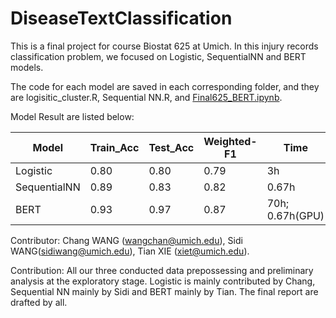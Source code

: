 # DiseaseTextClassification
This is a final project for course Biostat 625 at Umich. In this injury records classification problem,
we focused on Logistic, SequentialNN and BERT models.

The code for each model are saved in each corresponding folder, and they are logisitic_cluster.R, Sequential NN.R, and [Final625_BERT.ipynb](https://colab.research.google.com/drive/1rtYdMymsIvMRk5-V1jJc_4dh3QXKGur6?authuser=1).

Model Result are listed below:

|  Model   | Train_Acc  | Test_Acc | Weighted-F1 | Time |
|  ----  | ----  | ---- | ---- | ---- |
| Logistic  | 0.80 | 0.80 | 0.79 | 3h |
| SequentialNN  | 0.89 | 0.83 | 0.82 | 0.67h |
| BERT  | 0.93| 0.97 | 0.87 | 70h; 0.67h(GPU) |

Contributor: Chang WANG (wangchan@umich.edu), Sidi WANG(sidiwang@umich.edu), Tian XIE (xiet@umich.edu). 

Contribution: All our three conducted data prepossessing and preliminary analysis at the exploratory stage. Logistic is mainly contributed by Chang, Sequential NN mainly by Sidi and BERT mainly by Tian. The final report are drafted by all.
